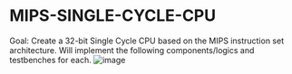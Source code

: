 # MIPS-SINGLE-CYCLE-CPU
Goal: Create a 32-bit Single Cycle CPU based on the MIPS instruction set architecture. Will implement the following components/logics and testbenches for each.
![image](https://user-images.githubusercontent.com/113002616/204430800-f3e110db-e60a-49f0-95ea-d40b167c19c0.png)
